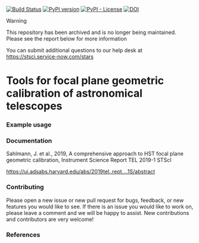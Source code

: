 [![Build Status](https://travis-ci.org/spacetelescope/focalplane.svg?branch=master)](https://travis-ci.org/spacetelescope/focalplane)
[![PyPI version](https://badge.fury.io/py/focalplane.svg)](https://badge.fury.io/py/focalplane)
[![PyPI - License](https://img.shields.io/pypi/l/Django.svg)](https://github.com/spacetelescope/focalplane/blob/master/LICENSE.md)
[![DOI](https://zenodo.org/badge/208096894.svg)](https://zenodo.org/badge/latestdoi/208096894)

> [!WARNING]
> This repository has been archived and is no longer being maintained.
> Please see the report below for more information
>
> You can submit additional questions to our help desk at https://stsci.service-now.com/stars

# Tools for focal plane geometric calibration of astronomical telescopes



### Example usage

### Documentation


Sahlmann, J. et al., 2019, A comprehensive approach to HST focal plane geometric calibration, Instrument Science Report TEL 2019-1 STScI 

https://ui.adsabs.harvard.edu/abs/2019tel..rept....1S/abstract

### Contributing
Please open a new issue or new pull request for bugs, feedback, or new features you would like to see. If there is an issue you would like to work on, please leave a comment and we will be happy to assist. New contributions and contributors are very welcome!   
 

### References



